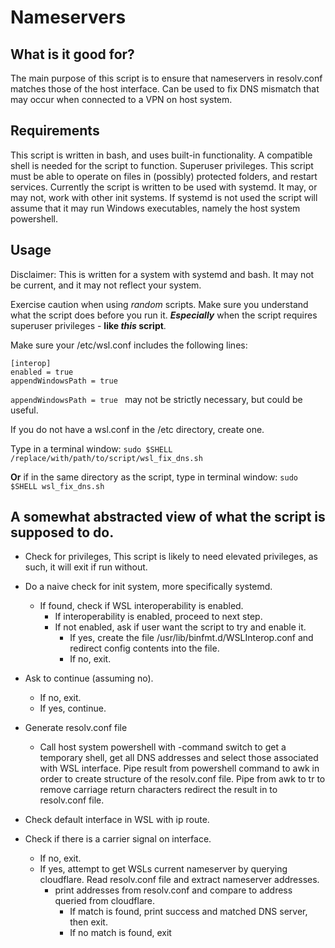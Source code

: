 # Nameservers

## What is it good for?

The main purpose of this script is to ensure that nameservers in resolv.conf matches those of the host interface. 
 Can be used to fix DNS mismatch that may occur when connected to a VPN on host system.


## Requirements

This script is written in bash, and uses built-in functionality. A compatible shell is needed for the script to function. 
 Superuser privileges. This script must be able to operate on files in (possibly) protected folders, and restart services. 
 Currently the script is written to be used with systemd. It may, or may not, work with other init systems. 
 If systemd is not used the script will assume that it may run Windows executables, namely the host system powershell. 
 

## Usage

Disclaimer: This is written for a system with systemd and bash. It may not be current, and it may not reflect your system.

Exercise caution when using _random_ scripts. Make sure you understand what the script does before you run it. 
 ***Especially*** when the script requires superuser privileges - **like _this_ script**.

Make sure your /etc/wsl.conf includes the following lines:

```
[interop]
enabled = true
appendWindowsPath = true
```

`appendWindowsPath = true ` may not be strictly necessary, but could be useful.

If you do not have a wsl.conf in the /etc directory, create one.

Type in a terminal window: 
 `sudo $SHELL /replace/with/path/to/script/wsl_fix_dns.sh`

**Or** if in the same directory as the script, type in terminal window: 
 `sudo $SHELL wsl_fix_dns.sh`


## A somewhat abstracted view of what the script is supposed to do. 

* Check for privileges, This script is likely to need elevated privileges, as such, it will exit if run without.

* Do a naive check for init system, more specifically systemd.
  - If found, check if WSL interoperability is enabled.
    - If interoperability is enabled, proceed to next step.
    - If not enabled, ask if user want the script to try and enable it.
      - If yes, create the file /usr/lib/binfmt.d/WSLInterop.conf and redirect config contents into the file.
      - If no, exit.

* Ask to continue (assuming no).
  - If no, exit.
  - If yes, continue.

* Generate resolv.conf file
  - Call host system powershell with -command switch to get a temporary shell, get all DNS addresses and select those associated with WSL interface. 
     Pipe result from powershell command to awk in order to create structure of the resolv.conf file. 
     Pipe from awk to tr to remove carriage return characters redirect the result in to resolv.conf file.

* Check default interface in WSL with ip route.

* Check if there is a carrier signal on interface.
  - If no, exit.
  - If yes, attempt to get WSLs current nameserver by querying cloudflare. Read resolv.conf file and extract nameserver addresses.
    - print addresses from resolv.conf and compare to address queried from cloudflare.
      - If match is found, print success and matched DNS server, then exit.
      - If no match is found, exit

